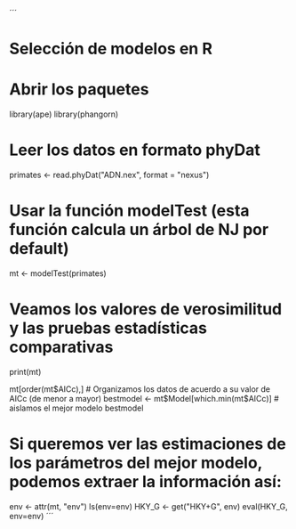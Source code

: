 
´´´
# Selección de modelos en R

# Abrir los paquetes
library(ape)
library(phangorn)

# Leer los datos en formato phyDat
primates <- read.phyDat("ADN.nex", format = "nexus")

# Usar la función modelTest (esta función calcula un árbol de NJ por default)

mt <- modelTest(primates)

# Veamos los valores de verosimilitud y las pruebas estadísticas comparativas
print(mt)

mt[order(mt$AICc),] # Organizamos los datos de acuerdo a su valor de AICc (de menor a mayor)
bestmodel <- mt$Model[which.min(mt$AICc)] # aislamos el mejor modelo
bestmodel

# Si queremos ver las estimaciones de los parámetros del mejor modelo, podemos extraer la información así:

env <- attr(mt, "env")
ls(env=env)
HKY_G <- get("HKY+G", env) 
eval(HKY_G, env=env)
´´´
